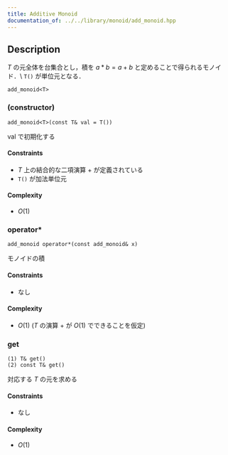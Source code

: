```yaml
---
title: Additive Monoid
documentation_of: ../../library/monoid/add_monoid.hpp
---
```


## Description
$T$ の元全体を台集合とし，積を $a\ast b=a+b$ と定めることで得られるモノイド．\\
``T()`` が単位元となる．
```
add_monoid<T>
```

### (constructor)
```
add_monoid<T>(const T& val = T())
```
$\mathrm{val}$ で初期化する

#### Constraints
- $T$ 上の結合的な二項演算 $+$ が定義されている
- ``T()`` が加法単位元

#### Complexity
- $O(1)$

### operator*
```
add_monoid operator*(const add_monoid& x)
```
モノイドの積

#### Constraints
- なし

#### Complexity
- $O(1)$ ($T$ の演算 $+$ が $O(1)$ でできることを仮定)

### get
```
(1) T& get()
(2) const T& get()
```
対応する $T$ の元を求める

#### Constraints
- なし

#### Complexity
- $O(1)$
